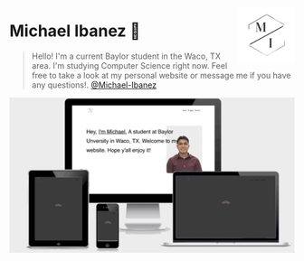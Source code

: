 <a href="https://michaelibanez.org/"> <img src="img/M-2.png" alt="Michael Ibanez logo" title="MichaelIbanez" align="right" height="100" /></a> 


# Michael Ibanez :bear: #
> Hello! I'm a current Baylor student in the Waco, TX area. I'm studying Computer Science right now.
> Feel free to take a look at my personal website or message me if you have any questions!. 
> <a class="github-button" href="https://github.com/Michael-Ibanez" data-color-scheme="no-preference: light; light: light; dark: dark;" data-size="large" data-show-count="true" aria-label="@Michael-Ibanez on GitHub"> @Michael-Ibanez</a> <br>

![Website View](img/personalWebsite.gif)

